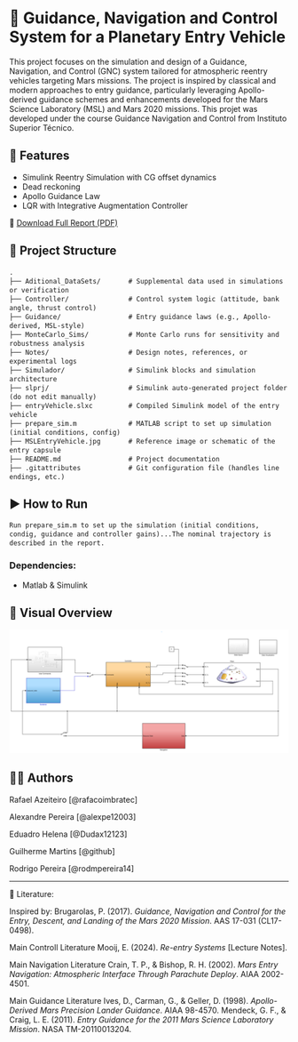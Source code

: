 # 🚿 Guidance, Navigation and Control System for a Planetary Entry Vehicle

This project focuses on the simulation and design of a Guidance, Navigation, and Control (GNC) system tailored for atmospheric reentry vehicles targeting Mars missions. The project is inspired by classical and modern approaches to entry guidance, particularly leveraging Apollo-derived guidance schemes and enhancements developed for the Mars Science Laboratory (MSL) and Mars 2020 missions.
This projet was developed under the course Guidance Navigation and Control from Instituto Superior Técnico.

## 🔧 Features

- Simulink Reentry Simulation with CG offset dynamics
- Dead reckoning
- Apollo Guidance Law
- LQR with Integrative Augmentation Controller

📄 [Download Full Report (PDF)]()

## 📂 Project Structure

```
.
├── Aditional_DataSets/       # Supplemental data used in simulations or verification
├── Controller/               # Control system logic (attitude, bank angle, thrust control)
├── Guidance/                 # Entry guidance laws (e.g., Apollo-derived, MSL-style)
├── MonteCarlo_Sims/          # Monte Carlo runs for sensitivity and robustness analysis
├── Notes/                    # Design notes, references, or experimental logs
├── Simulador/                # Simulink blocks and simulation architecture
├── slprj/                    # Simulink auto-generated project folder (do not edit manually)
├── entryVehicle.slxc         # Compiled Simulink model of the entry vehicle
├── prepare_sim.m             # MATLAB script to set up simulation (initial conditions, config)
├── MSLEntryVehicle.jpg       # Reference image or schematic of the entry capsule
├── README.md                 # Project documentation
├── .gitattributes            # Git configuration file (handles line endings, etc.)
```

## ▶️ How to Run

```
Run prepare_sim.m to set up the simulation (initial conditions, condig, guidance and controller gains)...The nominal trajectory is described in the report.
```

### Dependencies:

- Matlab & Simulink

## 📸 Visual Overview


![Mars Entry Vehicle](Notes/Visual_Overview_fig.png)


## 👨‍💻 Authors

Rafael Azeiteiro  [@rafacoimbratec]  

Alexandre Pereira [@alexpe12003] 

Eduadro Helena [@Dudax12123]

Guilherme Martins [@github]

Rodrigo Pereira [@rodmpereira14]

---

📘 Literature:

Inspired by:
Brugarolas, P. (2017). *Guidance, Navigation and Control for the Entry, Descent, and Landing of the Mars 2020 Mission*. AAS 17-031 (CL17-0498).


Main Controll Literature
Mooij, E. (2024). *Re-entry Systems* [Lecture Notes].

Main Navigation Literature
Crain, T. P., & Bishop, R. H. (2002). *Mars Entry Navigation: Atmospheric Interface Through Parachute Deploy*. AIAA 2002-4501.

Main Guidance Literature
Ives, D., Carman, G., & Geller, D. (1998). *Apollo-Derived Mars Precision Lander Guidance*. AIAA 98-4570.
Mendeck, G. F., & Craig, L. E. (2011). *Entry Guidance for the 2011 Mars Science Laboratory Mission*. NASA TM-20110013204.

 
